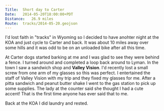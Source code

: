 ```yaml
---
Title:	Short day to Carter
Date:	2014-05-20T18:00:00+PDT
Distance:	26.9 miles
Route:	tracks/2014-05-20.geojson
---
```


I'd lost faith in "tracks" in Wyoming so I decided to have anohter night at the KOA and just cycle to Carter and back. It was about 10 miles away over some hills and it was odd to be on an unloaded bike after all this time.

At Carter dogs started barking at me and I was glad to see they were behind a fence. I turned around and completed a loop back around to Lyman. In the town I saw a sandwich shop and __Valley Vision__. I'd recently lost a small screw from one arm of my glasses so this was perfect. I entertained the staff of Valley Vision with my trip and they fixed my glasses for me. After a pitta sandwich and peanut butter shake I went to the gas station to pick up some supplies. The lady at the counter said she thought I had a cute accent! That is the first time anyone has ever said that to me.

Back at the KOA I did laundry and rested.